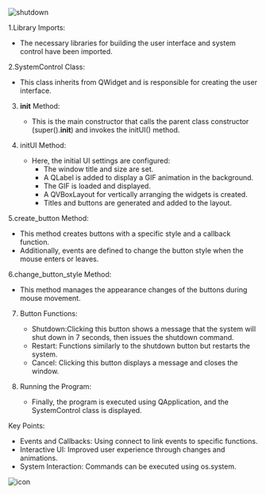 
![shutdown](https://github.com/user-attachments/assets/a960ec4e-8edd-48d9-b518-d2fbe3eb68cf)





1.Library Imports:
   - The necessary libraries for building the user interface and system control have been imported.

2.SystemControl Class:
   - This class inherits from QWidget and is responsible for creating the user interface.

3. __init__ Method:
   - This is the main constructor that calls the parent class constructor (super().__init__) and invokes the initUI() method.

4. initUI Method:
   - Here, the initial UI settings are configured:
     - The window title and size are set.
     - A QLabel is added to display a GIF animation in the background.
     - The GIF is loaded and displayed.
     - A QVBoxLayout for vertically arranging the widgets is created.
     - Titles and buttons are generated and added to the layout.

5.create_button Method:
   - This method creates buttons with a specific style and a callback function.
   - Additionally, events are defined to change the button style when the mouse enters or leaves.

6.change_button_style Method:
   - This method manages the appearance changes of the buttons during mouse movement.

7. Button Functions:
   - Shutdown:Clicking this button shows a message that the system will shut down in 7 seconds, then issues the shutdown command.
   - Restart: Functions similarly to the shutdown button but restarts the system.
   - Cancel: Clicking this button displays a message and closes the window.

8. Running the Program:
   - Finally, the program is executed using QApplication, and the SystemControl class is displayed.

Key Points:
- Events and Callbacks: Using connect to link events to specific functions.
- Interactive UI: Improved user experience through changes and animations.
- System Interaction: Commands can be executed using os.system.


![icon](https://github.com/user-attachments/assets/dfb20dc1-e2d0-4606-a1e4-1deef3faad9e)
